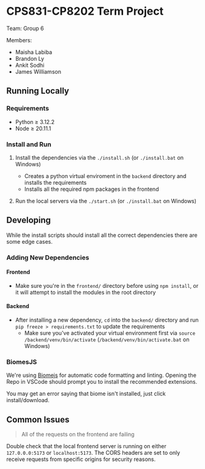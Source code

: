 # CPS831-CP8202 Term Project

Team: Group 6

Members:

- Maisha Labiba
- Brandon Ly
- Ankit Sodhi
- James Williamson

## Running Locally

### Requirements

- Python $\ge$ 3.12.2
- Node $\ge$ 20.11.1

### Install and Run

1. Install the dependencies via the `./install.sh` (or `./install.bat` on Windows)

   - Creates a python virtual enviroment in the `backend` directory and installs the requirements
   - Installs all the required npm packages in the frontend

2. Run the local servers via the `./start.sh` (or `./install.bat` on Windows)

## Developing

While the install scripts should install all the correct dependencies there are some edge cases.

### Adding New Dependencies

#### Frontend

- Make sure you're in the `frontend/` directory before using `npm install`, or it will attempt to install the modules in the root directory

#### Backend

- After installing a new dependency, `cd` into the `backend/` directory and run `pip freeze > requirements.txt` to update the requirements
  - Make sure you've activated your virtual environment first via `source /backend/venv/bin/activate` (`/backend/venv/bin/activate.bat` on Windows)

### BiomesJS

We're using [Biomejs](https://biomejs.dev/) for automatic code formatting and linting. Opening the Repo in VSCode should prompt you to install the recommended extensions.

You may get an error saying that biome isn't installed, just click install/download.

## Common Issues

> All of the requests on the frontend are failing

Double check that the local frontend server is running on either `127.0.0.0:5173` or `localhost:5173`. The CORS headers are set to only receive requests from specific origins for security reasons.
